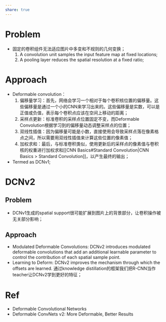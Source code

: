 ```yaml
---
share: true
---
```


# Problem
- 固定的卷积组件无法适应图片中多变和不规则的几何变换；
	1. A convolution unit samples the input feature map at fixed locations;
	2. A pooling layer reduces the spatial resolution at a fixed ratio; 

# Approach

- Deformable convolution：
	1. 偏移量学习：首先，网络会学习一个相对于每个卷积核位置的偏移量。这些偏移量是通过一个小的CNN来学习出来的。这些偏移量是实数，可以是正值或负值，表示每个卷积点应该在空间上移动的距离；
	2. 采样点更新：标准卷积的采样点位置固定不变，而Deformable Convolution根据学习到的偏移量动态调整采样点的位置；
	3. 双线性插值：因为偏移量可能是小数，直接使用会导致采样点落在像素格点之间，所以需要用双线性插值来计算这些位置的像素值；
	4. 加权求和：最后，与标准卷积类似，使用更新后的采样点的像素值与卷积核的权重进行加权求和[[CNN Basics#Standard Convolution|CNN Basics > Standard Convolution]]，以产生最终的输出；
- Termed as DCNv1;

# DCNv2

## Problem

- DCNv1生成的spatial support很可能扩展到图片上的背景部分，让卷积操作被无关部分影响；

## Approach

- Modulated Deformable Convolutions: DCNv2 introduces modulated deformable convolutions that add an additional learnable parameter to control the contribution of each spatial sample point.
- Learning to Deform: DCNv2 improves the mechanism through which the offsets are learned. 通过knowledge distillation的框架我们把R-CNN当作teacher让DCNv2学到更好的特征；

# Ref
- Deformable Convolutional Networks
- Deformable ConvNets v2: More Deformable, Better Results